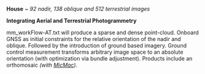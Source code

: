 **House** ~ *92 nadir, 138 oblique and 512 terrestrial images*

**Integrating Aerial and Terrestrial Photogrammetry**

mm_workFlow-AT.txt will produce a sparse and dense point-cloud. Onboard GNSS as initial constraints for the relative orientation of the nadir and oblique. Followed by the introduction of ground based imagery. Ground control measurement transforms arbitrary image space to an absolute orientation (with optimization via bundle adjustment). Products include an orthomosaic _(with [MicMac](https://github.com/micmacIGN/micmac))_.
